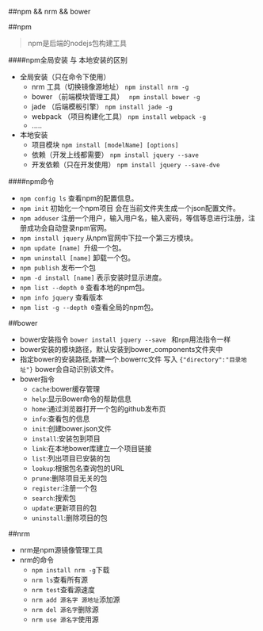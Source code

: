 ##npm && nrm && bower

##npm
>npm是后端的nodejs包构建工具

####npm全局安装 与 本地安装的区别
- 全局安装（只在命令下使用）
    - nrm 工具（切换镜像源地址）
    ```npm install nrm -g```
    - bower （前端模块管理工具）
    ``` npm install bower -g``` 
    - jade （后端模板引擎）
    ```npm install jade -g```
    - webpack （项目构建化工具）
    ```npm install webpack -g ```
    - .....
-  本地安装
	- 项目模块 
	```npm install [modelName] [options]```
    - 依赖（开发上线都需要）
    ```npm install jquery --save```
    - 开发依赖（只在开发使用）
    ```npm install jquery --save-dve```
    
####npm命令
- ```npm config ls```  查看npm的配置信息。
- ```npm init``` 初始化一个npm项目 会在当前文件夹生成一个json配置文件。
- ```npm adduser``` 注册一个用户，输入用户名，输入密码，等信等息进行注册，注册成功会自动登录npm官网。
- ```npm install jquery```  从npm官网中下拉一个第三方模块。
- ```npm update [name] ```升级一个包。
- ```npm uninstall [name]``` 卸载一个包。
- ```npm publish``` 发布一个包
- ```npm -d install [name]``` 表示安装时显示进度。
- ```npm list --depth 0``` 查看本地的npm包。
- ```npm info jquery``` 查看版本
- ```npm list -g --depth 0```查看全局的npm包。

##bower
- bower安装指令 ```bower install jquery --save ``` 和```npm```用法指令一样
- bower安装的模块路径，默认安装到bower_components文件夹中
- 指定bower的安装路径,新建一个.bowerrc文件 写入 ```{"directory":"目录地址"}``` bower会自动识别该文件。
- bower指令
	- ```cache```:bower缓存管理
	- ```help```:显示Bower命令的帮助信息
	- ```home```:通过浏览器打开一个包的github发布页
	- ```info```:查看包的信息
	- ```init```:创建bower.json文件
	- ```install```:安装包到项目
	- ```link```:在本地bower库建立一个项目链接
	- ```list```:列出项目已安装的包
	- ```lookup```:根据包名查询包的URL
	- ```prune```:删除项目无关的包
	- ```register```:注册一个包
	- ```search```:搜索包
	- ```update```:更新项目的包
	- ```uninstall```:删除项目的包	 

##nrm
- nrm是npm源镜像管理工具
- nrm的命令
	- ```npm install nrm -g```下载
	- ```nrm ls```查看所有源
	- ```nrm test```查看源速度
	- ```nrm add 源名字 源地址```添加源
	- ```nrm del 源名字```删除源
	- ```nrm use 源名字```使用源
